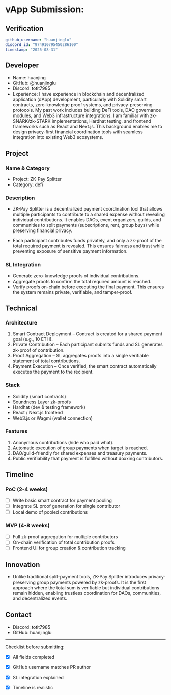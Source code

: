 # vApp Submission: 

## Verification
```yaml
github_username: "huanjinglu"
discord_id: "974910795450286100"
timestamp: "2025-08-31"
```

## Developer
- Name: huanjing
- GitHub: @huanjinglu
- Discord: totit7985
- Experience: I have experience in blockchain and decentralized application (dApp) development, particularly with Solidity smart contracts, zero-knowledge proof systems, and privacy-preserving protocols.
My past work includes building DeFi tools, DAO governance modules, and Web3 infrastructure integrations.
I am familiar with zk-SNARK/zk-STARK implementations, Hardhat testing, and frontend frameworks such as React and Next.js.
This background enables me to design privacy-first financial coordination tools with seamless integration into existing Web3 ecosystems.

## Project

### Name & Category
- Project: ZK-Pay Splitter
- Category: defi

### Description
- ZK-Pay Splitter is a decentralized payment coordination tool that allows multiple participants to contribute to a shared expense without revealing individual contributions.
It enables DAOs, event organizers, guilds, and communities to split payments (subscriptions, rent, group buys) while preserving financial privacy.

- Each participant contributes funds privately, and only a zk-proof of the total required payment is revealed. This ensures fairness and trust while preventing exposure of sensitive payment information.

### SL Integration
- Generate zero-knowledge proofs of individual contributions.
- Aggregate proofs to confirm the total required amount is reached.
- Verify proofs on-chain before executing the final payment.
This ensures the system remains private, verifiable, and tamper-proof.

## Technical

### Architecture
1. Smart Contract Deployment – Contract is created for a shared payment goal (e.g., 10 ETH).
2. Private Contribution – Each participant submits funds and SL generates zk-proof of contribution.
3. Proof Aggregation – SL aggregates proofs into a single verifiable statement of total contributions.
4. Payment Execution – Once verified, the smart contract automatically executes the payment to the recipient.

### Stack
- Solidity (smart contracts)
- Soundness Layer zk-proofs
- Hardhat (dev & testing framework)
- React / Next.js frontend
- Web3.js or Wagmi (wallet connection)

### Features
1. Anonymous contributions (hide who paid what).
2. Automatic execution of group payments when target is reached.
3. DAO/guild-friendly for shared expenses and treasury payments.
4. Public verifiability that payment is fulfilled without doxxing contributors.

## Timeline

### PoC (2-4 weeks)
- [ ] Write basic smart contract for payment pooling
- [ ] Integrate SL proof generation for single contributor
- [ ] Local demo of pooled contributions

### MVP (4-8 weeks)  
- [ ] Full zk-proof aggregation for multiple contributors
- [ ] On-chain verification of total contribution proofs
- [ ] Frontend UI for group creation & contribution tracking

## Innovation
- Unlike traditional split-payment tools, ZK-Pay Splitter introduces privacy-preserving group payments powered by zk-proofs.
It is the first approach where the total sum is verifiable but individual contributions remain hidden, enabling trustless coordination for DAOs, communities, and decentralized events.

## Contact
- Discord: totit7985
- GitHub: huanjinglu

---

Checklist before submitting:
- [x] All fields completed  
- [x] GitHub username matches PR author  
- [x] SL integration explained  
- [x] Timeline is realistic  


